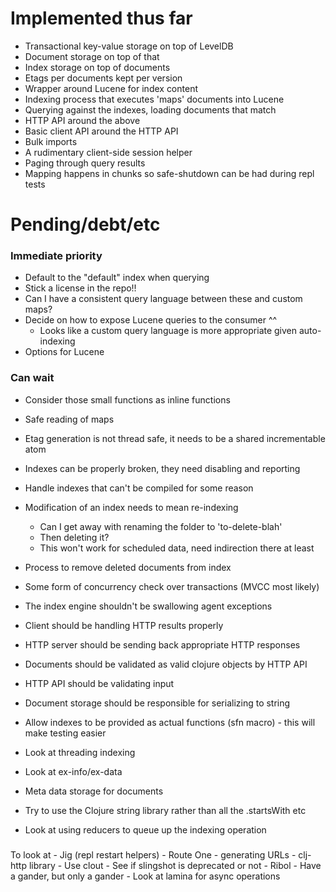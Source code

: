 # Implemented thus far

- Transactional key-value storage on top of LevelDB
- Document storage on top of that
- Index storage on top of documents
- Etags per documents kept per version
- Wrapper around Lucene for index content
- Indexing process that executes 'maps' documents into Lucene
- Querying against the indexes, loading documents that match
- HTTP API around the above
- Basic client API around the HTTP API
- Bulk imports
- A rudimentary client-side session helper
- Paging through query results
- Mapping happens in chunks so safe-shutdown can be had during repl tests

# Pending/debt/etc

### Immediate priority

- Default to the "default" index when querying
- Stick a license in the repo!!
- Can I have a consistent query language between these and custom maps?
- Decide on how to expose Lucene queries to the consumer ^^
  - Looks like a custom query language is more appropriate given auto-indexing
- Options for Lucene

### Can wait

- Consider those small functions as inline functions
- Safe reading of maps
- Etag generation is not thread safe, it needs to be a shared incrementable atom
- Indexes can be properly broken, they need disabling and reporting
- Handle indexes that can't be compiled for some reason
- Modification of an index needs to mean re-indexing
  - Can I get away with renaming the folder to 'to-delete-blah'
  - Then deleting it?
  - This won't work for scheduled data, need indirection there at least
- Process to remove deleted documents from index
- Some form of concurrency check over transactions (MVCC most likely)
- The index engine shouldn't be swallowing agent exceptions
- Client should be handling HTTP results properly
- HTTP server should be sending back appropriate HTTP responses
- Documents should be validated as valid clojure objects by HTTP API
- HTTP API should be validating input
- Document storage should be responsible for serializing to string
- Allow indexes to be provided as actual functions (sfn macro) - this will make testing easier
- Look at threading indexing

- Look at ex-info/ex-data
- Meta data storage for documents
- Try to use the Clojure string library rather than all the .startsWith etc
- Look at using reducers to queue up the indexing operation

###

To look at - Jig (repl restart helpers)
           - Route One - generating URLs
           - clj-http library 
           - Use clout
           - See if slingshot is deprecated or not
           - Ribol - Have a gander, but only a gander
           - Look at lamina for async operations           

